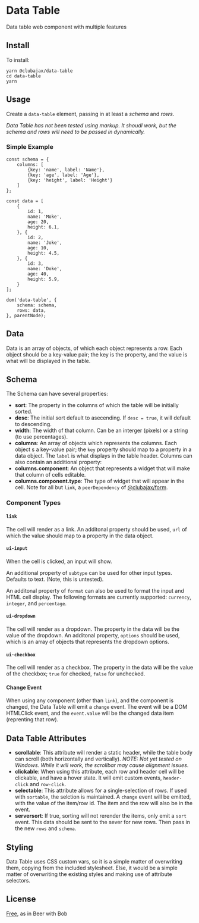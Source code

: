 # Data Table

Data table web component with multiple features

## Install

To install:

    yarn @clubajax/data-table
    cd data-table
    yarn

## Usage

Create a `data-table` element, passing in at least a _schema_ and _rows_.

_Data Table has not been tested using markup. It shoudl work, but the schema and rows will need to be passed in dynamically._

### Simple Example

```
const schema = {
    columns: [
        {key: 'name', label: 'Name'},
        {key: 'age', label: 'Age'},
        {key: 'height', label: 'Height'}
    ]
};

const data = [
    {
        id: 1,
        name: 'Moke',
        age: 20,
        height: 6.1,
    }, {
        id: 2,
        name: 'Joke',
        age: 10,
        height: 4.5,
    }, {
        id: 3,
        name: 'Doke',
        age: 40,
        height: 5.9,
    }
];

dom('data-table', {
    schema: schema,
    rows: data,
}, parentNode);
```

## Data

Data is an array of objects, of which each object represents a row. Each object should be a key-value pair; the key is the property, and the value is what will be displayed in the table.

## Schema

The Schema can have several properties:

 * **sort**: The property in the columns of which the table will be initially sorted.
 * **desc**: The initial sort default to asecending. If `desc = true`, it will default to descending.
 * **width**: The width of that column. Can be an interger (pixels) or a string (to use percentages).  
 * **columns**: An array of objects which represents the columns. Each object s a key-value pair; the `key` property should map to a property in a data object. The `label` is what displays in the table header. Columns can also contain an additional property:
 * **columns.component**: An object that represents a widget that will make that column of cells editable.
 * **columns.component.type**: The type of widget that will appear in the cell. Note for all but `link`, a `peerDependency` of [@clubajax/form](https://github.com/clubajax/form).


### Component Types

#### `link`
The cell will render as a link. An additonal property should be used, `url` of which the value should map to a property in the data object.

#### `ui-input`
When the cell is clicked, an input will show. 

An additional property of `subtype` can be used for other input types. Defaults to text. (Note, this is untested).

An additonal property of `format` can also be used to format the input and HTML cell display. The following formats are currently supported: `currency`, `integer`, and `percentage`.

#### `ui-dropdown`
The cell will render as a dropdown. The property in the data will be the value of the dropdown. An additonal property, `options` should be used, which is an array of objects that represents the dropdown options.

#### `ui-checkbox`
The cell will render as a checkbox. The property in the data will be the value of the checkbox; `true` for checked, `false` for unchecked.

#### Change Event

When using any component (other than `link`), and the component is changed, the Data Table will emit a `change` event. The event will be a DOM HTMLClick event, and the `event.value` will be the changed data item (reprenting that row).

## Data Table Attributes

 * **scrollable**: This attribute will render a static header, while the table body can scroll (both horizontally and vertically). _NOTE: Not yet tested on Windows. While it will work, the scrollbar may cause alignment issues_.
 * **clickable**: When using this attribute, each row and header cell will be clickable, and have a hover state. It will emit custom events, `header-click` and `row-click`. 
 * **selectable**: This attribute allows for a single-selection of rows. If used with `sortable`, the selction is maintained. A `change` event will be emitted, with the value of the item/row id. The item and the row will also be in the event.
* **serversort**: If true, sorting will not rerender the items, only emit a `sort` event. This data should be sent to the sever for new rows. Then pass in the new `rows` and `schema`. 

 ## Styling

 Data Table uses CSS custom vars, so it is a simple matter of overwriting them, copying from the included stylesheet. Else, it would be a simple matter of overwriting the existing styles and making use of attribute selectors.

 ## License

 [Free](./LICENSE), as in Beer with Bob